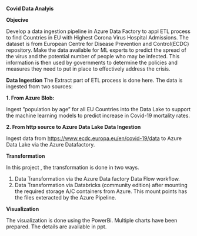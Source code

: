 **Covid Data Analyis**

**Objecive**

Develop a data ingestion pipeline in Azure Data Factory to appl ETL process to find Countries in EU with Highest Corona Virus Hospital Admissions. The dataset is from European Centre for Disease Prevention and Control(ECDC) repository. Make the data available for ML experts to predict the spread of the virus and the potential number of people who may be infected. This information is then used by governments to determine the policies and measures they need to put in place to effectively address the crisis.

**Data Ingestion**
The Extract part of ETL process is done here. The data is ingested from two sources:

**1. From Azure Blob:**

Ingest ”population by age” for all EU Countries into the Data Lake to support the machine learning models to predict increase in Covid-19 mortality rates.

**2. From http source to Azure Data Lake Data Ingestion**

Ingest data from https://www.ecdc.europa.eu/en/covid-19/data to Azure Data Lake via the Azure Datafactory.


**Transformation**

In this project , the transformation is done in two ways.
1. Data Transformation via the Azure Data factory Data Flow workflow.
2. Data Transformation via Databricks (community edition) after mounting the required storage A/C containers from Azure. This mount points has the files exteracted by the Azure Pipeline.

**Visualization**

The visualization is done using the PowerBi. Multiple charts have been prepared. The details are available in ppt.




